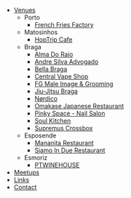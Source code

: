 * [Venues](/venues.md)
  * Porto
    * [French Fries Factory](/venues/french-fries-factory.md)
  * Matosinhos
    * [HopTrip Cafe](/venues/hoptrip.md)
  * Braga
    * [Alma Do Raio](/venues/alma-do-raio.md)
    * [Andre Silva Advogado](/venues/andre-silva-advogado.md)
    * [Bella Braga](/venues/bellabraga.md)
    * [Central Vape Shop](/venues/central-vape-shop.md)
    * [FG Male Image & Grooming](/venues/fgmaleimage.md)
    * [Jiu-Jitsu Braga](/venues/jiu-jitsu-braga.md)
    * [Nørdico](/venues/nordico.md)
    * [Omakase Japanese Restaurant](/venues/omakase.md)
    * [Pinky Space - Nail Salon](/venues/pinky-space.md)
    * [Soul Kitchen](/venues/soulkitchen.md)
    * [Supremus Crossbox](/venues/supremus.md) 
  * Esposende
    * [Mananita Restaurant](/venues/mananita.md)
    * [Siamo In Due Restaurant](/venues/siamo.md)
  * Esmoriz
    * [PTWINEHOUSE](/venues/ptwinehouse.md)
* [Meetups](/meetups.md)
* [Links](/links.md)
* [Contact](/contact.md)
